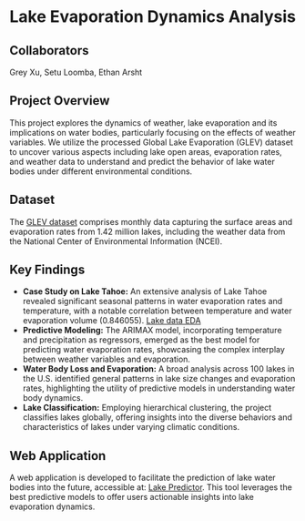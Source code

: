 # Lake Evaporation Dynamics Analysis

## Collaborators

Grey Xu,
Setu Loomba,
Ethan Arsht

## Project Overview

This project explores the dynamics of weather, lake evaporation and its implications on water bodies, particularly focusing on the effects of weather variables. We utilize the processed Global Lake Evaporation (GLEV) dataset to uncover various aspects including lake open areas, evaporation rates, and weather data to understand and predict the behavior of lake water bodies under different environmental conditions.

## Dataset

The [GLEV dataset](https://zeternity.users.earthengine.app/view/glev) comprises monthly data capturing the surface areas and evaporation rates from 1.42 million lakes, including the weather data from the National Center of Environmental Information (NCEI). 

## Key Findings

- **Case Study on Lake Tahoe:** An extensive analysis of Lake Tahoe revealed significant seasonal patterns in water evaporation rates and temperature, with a notable correlation between temperature and water evaporation volume (0.846055).
[Lake data EDA](images/eda.png)
- **Predictive Modeling:** The ARIMAX model, incorporating temperature and precipitation as regressors, emerged as the best model for predicting water evaporation rates, showcasing the complex interplay between weather variables and evaporation.
- **Water Body Loss and Evaporation:** A broad analysis across 100 lakes in the U.S. identified general patterns in lake size changes and evaporation rates, highlighting the utility of predictive models in understanding water body dynamics.
- **Lake Classification:** Employing hierarchical clustering, the project classifies lakes globally, offering insights into the diverse behaviors and characteristics of lakes under varying climatic conditions.

## Web Application

A web application is developed to facilitate the prediction of lake water bodies into the future, accessible at: [Lake Predictor](https://ethanapps.shinyapps.io/lake_predictor/). This tool leverages the best predictive models to offer users actionable insights into lake evaporation dynamics.
